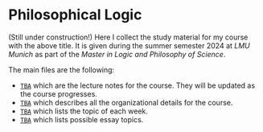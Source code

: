# Philosophical Logic

(Still under construction!) Here I collect the study material for my course with the above title. It is given during the summer semester 2024 at *LMU
Munich* as part of the *Master in Logic and Philosophy of Science*. 

The main files are the following:
* [`TBA`]() which are the lecture notes for the course. They will be updated as the course progresses.
* [`TBA`]() which describes all the organizational details for the course.
* [`TBA`]() which lists the topic of each week.
* [`TBA`]() which lists possible essay topics.
